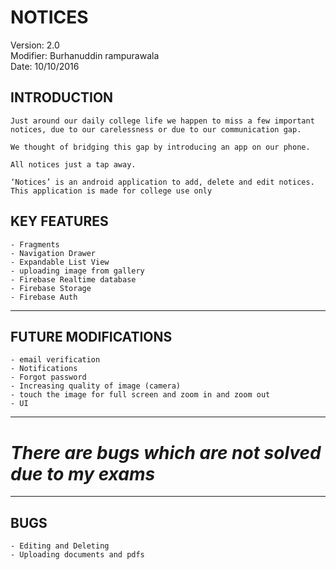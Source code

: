 # NOTICES  

Version: 2.0  
Modifier: Burhanuddin rampurawala  
Date: 10/10/2016  


## INTRODUCTION

```
Just around our daily college life we happen to miss a few important notices, due to our carelessness or due to our communication gap.  

We thought of bridging this gap by introducing an app on our phone.  

All notices just a tap away.  

‘Notices’ is an android application to add, delete and edit notices. This application is made for college use only
 ```


## KEY FEATURES
```
- Fragments
- Navigation Drawer
- Expandable List View
- uploading image from gallery
- Firebase Realtime database
- Firebase Storage
- Firebase Auth
```   
 ___
 
## FUTURE MODIFICATIONS 
```
- email verification  
- Notifications
- Forgot password
- Increasing quality of image (camera)
- touch the image for full screen and zoom in and zoom out
- UI
```
 ___ 
 # **_There are bugs which are not solved due to my exams_**
 ___
 ## BUGS
 ```
 - Editing and Deleting
 - Uploading documents and pdfs
 ```
